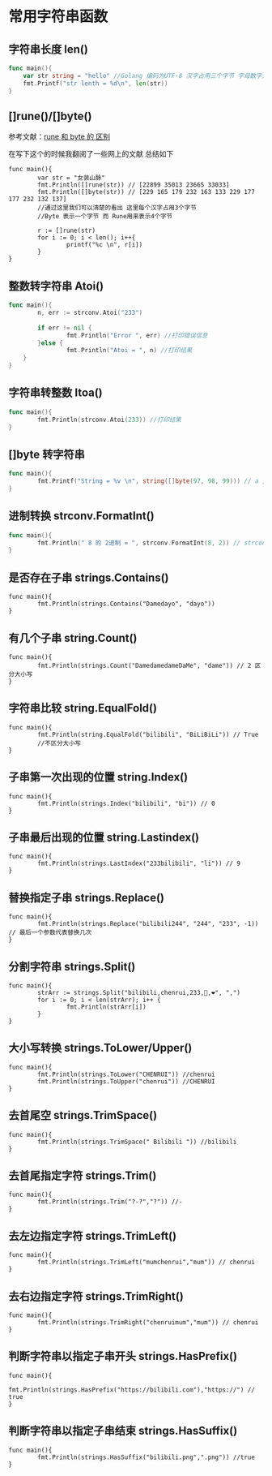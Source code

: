 # 常用字符串函数

## 字符串长度 len()

```go
func main(){
	var str string = "hello" //Golang 编码为UTF-8 汉字占用三个字节 字母数字只占用一个字节
	fmt.Printf("str lenth = %d\n", len(str))
}
```

## []rune()/[]byte()

参考文献：[rune 和 byte 的 区别](https://learnku.com/articles/23411/the-difference-between-rune-and-byte-of-go)

在写下这个的时候我翻阅了一些网上的文献 总结如下

```golang
func main(){
		var str = "女装山脉"
		fmt.Println([]rune(str)) // [22899 35013 23665 33033]
		fmt.Println([]byte(str)) // [229 165 179 232 163 133 229 177 177 232 132 137]
		//通过这里我们可以清楚的看出 这里每个汉字占用3个字节
		//Byte 表示一个字节 而 Rune用来表示4个字节
  
		r := []rune(str)
		for i := 0; i < len(); i++{
				printf("%c \n", r[i])
		}
}
```

## 整数转字符串 Atoi()

```go
func main(){
		n, err := strconv.Atoi("233")
		
		if err != nil {
				fmt.Println("Error ", err) //打印错误信息
		}else {
				fmt.Println("Atoi = ", n) //打印结果
	}
}
```

## 字符串转整数 Itoa()

```go
func main(){
		fmt.Println(strconv.Atoi(233)) //打印结果
}
```

## []byte 转字符串

```go
func main(){
		fmt.Printf("String = %v \n", string([]byte(97, 98, 99))) // a , b , c
}
```

## 进制转换 strconv.FormatInt()

```go
func main(){
		fmt.Println(" 8 的 2进制 = ", strconv.FormatInt(8, 2)) // strconv.FormatInt(数, 进制数)
}
```

## 是否存在子串 strings.Contains()

```
func main(){
		fmt.Println(strings.Contains("Damedayo", "dayo"))
}
```

## 有几个子串 string.Count()

```
func main(){
		fmt.Println(strings.Count("DamedamedameDaMe", "dame")) // 2 区分大小写
}
```

## 字符串比较 string.EqualFold()

```
func main(){
		fmt.Println(string.EqualFold("bilibili", "BiLiBiLi")) // True
		//不区分大小写
}
```

## 子串第一次出现的位置 string.Index()

```
func main(){
		fmt.Println(strings.Index("bilibili", "bi")) // 0
}
```

## 子串最后出现的位置 string.Lastindex()

```
func main(){
		fmt.Println(strings.LastIndex("233bilibili", "li")) // 9
}
```

## 替换指定子串 strings.Replace()

```
func main(){
		fmt.Println(strings.Replace("bilibili244", "244", "233", -1)) // 最后一个参数代表替换几次
}
```

## 分割字符串 strings.Split()

```
func main(){
		strArr := strings.Split("bilibili,chenrui,233,🐎,❤️", ",")
		for i := 0; i < len(strArr); i++ {
				fmt.Println(strArr[i])
		}
}
```

## 大小写转换 strings.ToLower/Upper()

```
func main(){
		fmt.Println(strings.ToLower("CHENRUI")) //chenrui
		fmt.Println(strings.ToUpper("chenrui")) //CHENRUI
}
```

## 去首尾空 strings.TrimSpace()

```
func main(){
		fmt.Println(strings.TrimSpace(" Bilibili ")) //bilibili
}
```

## 去首尾指定字符 strings.Trim()

```
func main(){
		fmt.Println(strings.Trim("?-?","?")) //-
}
```

## 去左边指定字符 strings.TrimLeft()

```
func main(){
		fmt.Println(strings.TrimLeft("mumchenrui","mum")) // chenrui
}
```

## 去右边指定字符 strings.TrimRight()

```
func main(){
		fmt.Println(strings.TrimRight("chenruimum","mum")) // chenrui
}
```

## 判断字符串以指定子串开头 strings.HasPrefix()

```
func main(){
		fmt.Println(strings.HasPrefix("https://bilibili.com"),"https://") // true
}
```

## 判断字符串以指定子串结束 strings.HasSuffix()

```
func main(){
		fmt.Println(strings.HasSuffix("bilibili.png",".png")) //true
}
```





